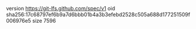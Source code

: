 version https://git-lfs.github.com/spec/v1
oid sha256:17c68797ef6b9a7d6bbb01b4a3b3efebd2528c505a688d177251509f006976e5
size 7596
